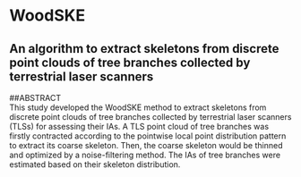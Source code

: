 # WoodSKE
An algorithm to extract skeletons from discrete point clouds of tree branches collected by terrestrial laser scanners
--
##ABSTRACT<br>
This study developed the WoodSKE method to extract skeletons from discrete point clouds of tree branches collected by terrestrial laser scanners (TLSs) for assessing their IAs. A TLS point cloud of tree branches was firstly contracted according to the pointwise local point distribution pattern to extract its coarse skeleton. Then, the coarse skeleton would be thinned and optimized by a noise-filtering method. The IAs of tree branches were estimated based on their skeleton distribution. 

